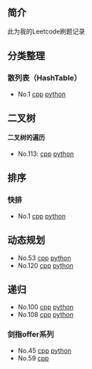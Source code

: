 ## 简介

此为我的Leetcode刷题记录

## 分类整理

### 散列表（HashTable）

+ No.1 [cpp](cpp/1.cpp) [python](python/1.py)

## 二叉树

#### 二叉树的遍历

+ No.113: [cpp](cpp/113.cpp) [python](python/113.py)

## 排序

### 快排

+ No.1 [cpp](cpp/215_2.cpp) [python](python/215.py)

## 动态规划

+ No.53 [cpp](cpp/53.cpp) [python](python/53.py)
+ No.120 [cpp](cpp/120.cpp) [python](python/120.cpp)

## 递归 

+ No.100 [cpp](cpp/100.py) [python](python/100.py)
+ No.108 [cpp](cpp/100.py) [python](python/108.py)


### 剑指offer系列

+ No.45 [cpp](#) [python](剑指offer/python/45.py)
+ No.59 [cpp](剑指offer/cpp/59.cpp)